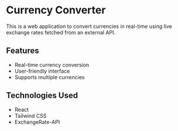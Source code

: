 # Currency Converter

This is a web application to convert currencies in real-time using live exchange rates fetched from an external API.

## Features
- Real-time currency conversion
- User-friendly interface
- Supports multiple currencies

## Technologies Used
- React
- Tailwind CSS
- ExchangeRate-API



